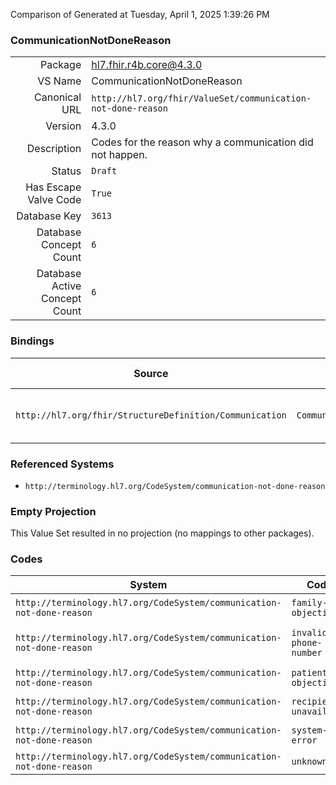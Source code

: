 Comparison of 
Generated at Tuesday, April 1, 2025 1:39:26 PM

### CommunicationNotDoneReason

|      |     |
| ---: | --- |
| Package | hl7.fhir.r4b.core@4.3.0 |
| VS Name | CommunicationNotDoneReason |
| Canonical URL | `http://hl7.org/fhir/ValueSet/communication-not-done-reason` |
| Version | 4.3.0 |
| Description | Codes for the reason why a communication did not happen. |
| Status | `Draft` |
| Has Escape Valve Code | `True` |
| Database Key | `3613` |
| Database Concept Count | `6` |
| Database Active Concept Count | `6` |
### Bindings

| Source | Element | Binding | Strength | Element Short |
| ------ | ------- | ------- | -------- | ------------- |
| `http://hl7.org/fhir/StructureDefinition/Communication` | `Communication.statusReason` | `http://hl7.org/fhir/ValueSet/communication-not-done-reason` | `Example` | Reason for current status |

### Referenced Systems

* `http://terminology.hl7.org/CodeSystem/communication-not-done-reason`
### Empty Projection

This Value Set resulted in no projection (no mappings to other packages).

### Codes

| System | Code | Display |
| ------ | ---- | ------- |
| `http://terminology.hl7.org/CodeSystem/communication-not-done-reason` | `family-objection` | Family Objection |
| `http://terminology.hl7.org/CodeSystem/communication-not-done-reason` | `invalid-phone-number` | Invalid Phone Number |
| `http://terminology.hl7.org/CodeSystem/communication-not-done-reason` | `patient-objection` | Patient Objection |
| `http://terminology.hl7.org/CodeSystem/communication-not-done-reason` | `recipient-unavailable` | Recipient Unavailable |
| `http://terminology.hl7.org/CodeSystem/communication-not-done-reason` | `system-error` | System Error |
| `http://terminology.hl7.org/CodeSystem/communication-not-done-reason` | `unknown` | Unknown |
